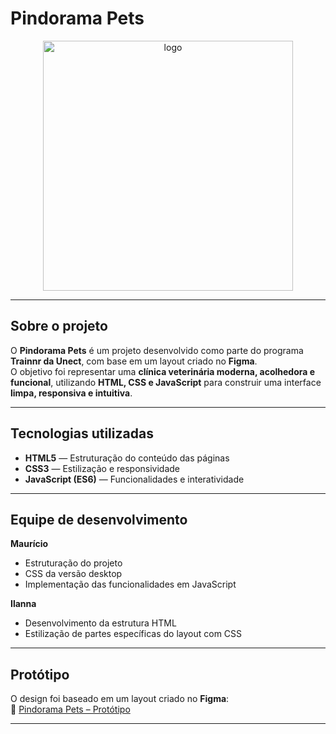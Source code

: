 # Pindorama Pets  
<p align="center">
  <img width="400" height="400" alt="logo" src="https://github.com/user-attachments/assets/49c048db-0e12-4e4f-b1ca-c7c1d54b1b98" />
</p>

---

## Sobre o projeto  

O **Pindorama Pets** é um projeto desenvolvido como parte do programa **Trainnr da Unect**, com base em um layout criado no **Figma**.  
O objetivo foi representar uma **clínica veterinária moderna, acolhedora e funcional**, utilizando **HTML, CSS e JavaScript** para construir uma interface **limpa, responsiva e intuitiva**.

---

##  Tecnologias utilizadas  

- **HTML5** — Estruturação do conteúdo das páginas  
- **CSS3** — Estilização e responsividade  
- **JavaScript (ES6)** — Funcionalidades e interatividade  

---

##  Equipe de desenvolvimento  

**Maurício**  
- Estruturação do projeto  
- CSS da versão desktop  
- Implementação das funcionalidades em JavaScript  

**Ilanna**  
- Desenvolvimento da estrutura HTML  
- Estilização de partes específicas do layout com CSS  

---

##  Protótipo  

O design foi baseado em um layout criado no **Figma**:  
🔗 [Pindorama Pets – Protótipo](https://www.figma.com/design/mCZWN1CWKbOlrkhgx4alAw/Pindorama-Pets---Veterinária?node-id=152-195&p=f&t=28Yr9F1aOWnceWrK-0)

---


